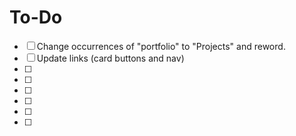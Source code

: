 # To-Do

- [ ] Change occurrences of "portfolio" to "Projects" and reword.
- [ ] Update links (card buttons and nav)
- [ ]
- [ ]
- [ ]
- [ ]
- [ ]
- [ ]
